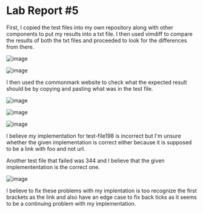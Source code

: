 # Lab Report #5

First, I copied the test files into my own repository along with other components to put my results into a txt file. I then used vimdiff to compare the results of both the txt files and proceeded to look for the differences from there. 


![image](https://user-images.githubusercontent.com/103216296/172102137-62c873de-2099-4d29-bb00-62187bad0c4c.png)

![image](https://user-images.githubusercontent.com/103216296/172102160-d5485008-f753-45d3-9213-34c0b7aad074.png)


I then used the commonmark website to check what the expected result should be by copying and pasting what was in the test file. 

![image](https://user-images.githubusercontent.com/103216296/172102197-d599d73c-d8ab-42c8-aff1-181dec827b0e.png)

![image](https://user-images.githubusercontent.com/103216296/172102211-d30aeb89-2bac-493d-a751-90dec0909d1b.png)

![image](https://user-images.githubusercontent.com/103216296/172102274-6b3c6039-cb82-425f-8b44-690c44925067.png)


I believe my implementation for test-file198 is incorrect but I'm unsure whether the given implementation is correct either because it is supposed to be a link with foo and not url. 


Another test file that failed was 344 and I believe that the given implemententation is the correct one. 

![image](https://user-images.githubusercontent.com/103216296/172102274-6b3c6039-cb82-425f-8b44-690c44925067.png)

I believe to fix these problems with my implentation is too recognize the first brackets as the link and also have an edge case to fix back ticks as it seems to be a continuing problem with my implementation. 
